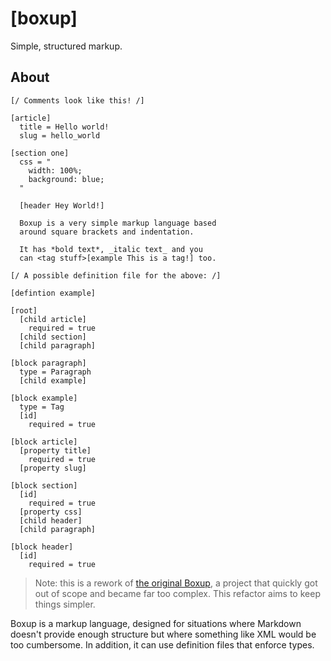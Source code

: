 [boxup]
=======

Simple, structured markup.

About
-----

```boxup
[/ Comments look like this! /]

[article]
  title = Hello world!
  slug = hello_world

[section one]
  css = "
    width: 100%;
    background: blue;
  "

  [header Hey World!]

  Boxup is a very simple markup language based 
  around square brackets and indentation.

  It has *bold text*, _italic text_ and you 
  can <tag stuff>[example This is a tag!] too.
```

```boxup
[/ A possible definition file for the above: /]

[defintion example]

[root]
  [child article]
    required = true
  [child section]
  [child paragraph]

[block paragraph]
  type = Paragraph
  [child example]

[block example]
  type = Tag
  [id]
    required = true

[block article]
  [property title]
    required = true
  [property slug]

[block section]
  [id]
    required = true
  [property css]
  [child header]
  [child paragraph]

[block header]
  [id]
    required = true
```

> Note: this is a rework of [the original Boxup](https://github.com/wartman/boxup), a project that quickly got out of scope and became far too complex. This refactor aims to keep things simpler.

Boxup is a markup language, designed for situations where Markdown doesn't provide enough structure but where something like XML would be too cumbersome. In addition, it can use definition files that enforce types.
